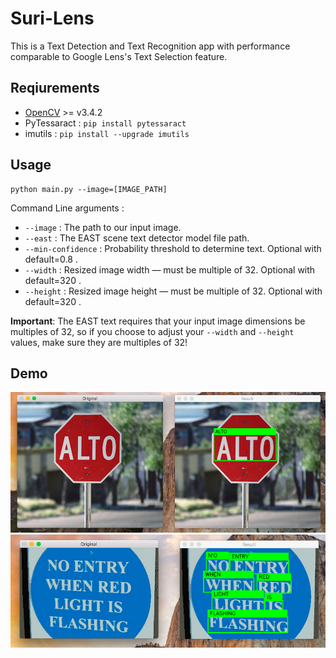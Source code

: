 # Suri-Lens
This is a Text Detection and Text Recognition app with performance comparable to Google Lens's Text Selection feature.

## Reqiurements
- [OpenCV](https://docs.opencv.org/3.4.2/da/df6/tutorial_py_table_of_contents_setup.html) >= v3.4.2
- PyTessaract : `pip install pytessaract`
- imutils : `pip install --upgrade imutils`

## Usage
``` 
python main.py --image=[IMAGE_PATH]
```
Command Line arguments : 
- `--image` : The path to our input image.
- `--east` : The EAST scene text detector model file path.
- `--min-confidence` : Probability threshold to determine text. Optional with default=0.8 .
- `--width` : Resized image width — must be multiple of 32. Optional with default=320 .
- `--height` : Resized image height — must be multiple of 32. Optional with default=320 .

**Important**: The EAST text requires that your input image dimensions be multiples of 32, so if you choose to adjust your `--width`  and `--height`  values, make sure they are multiples of 32!

## Demo
![alt text](./Assets/images/result_sign.png)
![alt text](./Assets/images/result_text.png)
